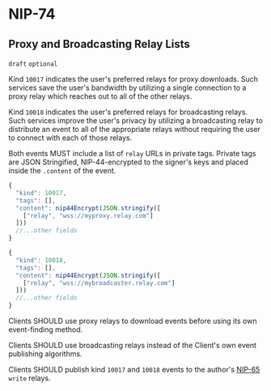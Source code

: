NIP-74
======

Proxy and Broadcasting Relay Lists
----------------------------------

`draft` `optional`

Kind `10017` indicates the user's preferred relays for proxy downloads. Such services save the user's bandwidth by utilizing a single connection to a proxy relay which reaches out to all of the other relays. 

Kind `10018` indicates the user's preferred relays for broadcasting relays. Such services improve the user's privacy by utilizing a broadcasting relay to distribute an event to all of the appropriate relays without requiring the user to connect with each of those relays.

Both events MUST include a list of `relay` URLs in private tags. Private tags are JSON Stringified, NIP-44-encrypted to the signer's keys and placed inside the `.content` of the event.

```js
{
  "kind": 10017,
  "tags": [],
  "content": nip44Encrypt(JSON.stringify([
    ["relay", "wss://myproxy.relay.com"]
  ]))
  //...other fields
}
```

```js
{
  "kind": 10018,
  "tags": [],
  "content": nip44Encrypt(JSON.stringify([
    ["relay", "wss://mybroadcaster.relay.com"]
  ]))
  //...other fields
}
```

Clients SHOULD use proxy relays to download events before using its own event-finding method.

Clients SHOULD use broadcasting relays instead of the Client's own event publishing algorithms. 

Clients SHOULD publish kind `10017` and `10018` events to the author's [NIP-65](65.md) `write` relays. 
